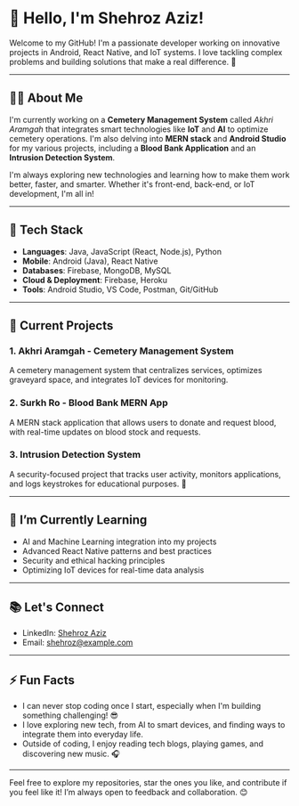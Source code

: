 # 👋 Hello, I'm Shehroz Aziz!

Welcome to my GitHub! I'm a passionate developer working on innovative projects in Android, React Native, and IoT systems. I love tackling complex problems and building solutions that make a real difference. 🚀

---

## 🧑‍💻 About Me

I'm currently working on a **Cemetery Management System** called *Akhri Aramgah* that integrates smart technologies like **IoT** and **AI** to optimize cemetery operations. I'm also delving into **MERN stack** and **Android Studio** for my various projects, including a **Blood Bank Application** and an **Intrusion Detection System**.

I'm always exploring new technologies and learning how to make them work better, faster, and smarter. Whether it's front-end, back-end, or IoT development, I'm all in!

---

## 🔧 Tech Stack

- **Languages**: Java, JavaScript (React, Node.js), Python
- **Mobile**: Android (Java), React Native
- **Databases**: Firebase, MongoDB, MySQL
- **Cloud & Deployment**: Firebase, Heroku
- **Tools**: Android Studio, VS Code, Postman, Git/GitHub

---

## 📍 Current Projects

### 1. **Akhri Aramgah - Cemetery Management System**
A cemetery management system that centralizes services, optimizes graveyard space, and integrates IoT devices for monitoring.

### 2. **Surkh Ro - Blood Bank MERN App**
A MERN stack application that allows users to donate and request blood, with real-time updates on blood stock and requests.

### 3. **Intrusion Detection System**
A security-focused project that tracks user activity, monitors applications, and logs keystrokes for educational purposes. 🔐

---

## 🌱 I’m Currently Learning

- AI and Machine Learning integration into my projects
- Advanced React Native patterns and best practices
- Security and ethical hacking principles
- Optimizing IoT devices for real-time data analysis

---

## 📚 Let's Connect

- LinkedIn: [Shehroz Aziz](https://www.linkedin.com/in/Muhammad-Shehroz-Aziz)
- Email: [shehroz@example.com](mailto:shehrozaziz786@gmail.com)

---

## ⚡ Fun Facts

- I can never stop coding once I start, especially when I'm building something challenging! 😎
- I love exploring new tech, from AI to smart devices, and finding ways to integrate them into everyday life.
- Outside of coding, I enjoy reading tech blogs, playing games, and discovering new music. 🎧

---

Feel free to explore my repositories, star the ones you like, and contribute if you feel like it! I’m always open to feedback and collaboration. 😊
